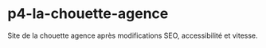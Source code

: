 # p4-la-chouette-agence
Site de la chouette agence après modifications SEO, accessibilité et vitesse.
